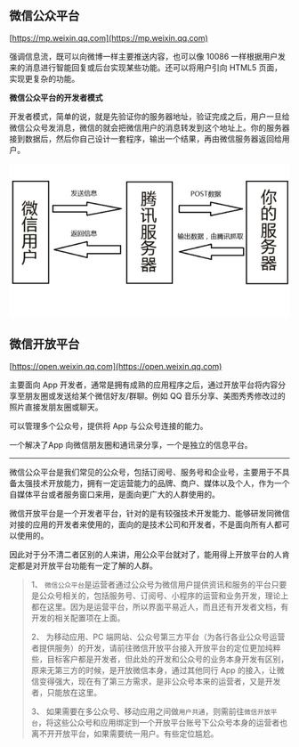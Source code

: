 ## 微信公众平台

[https://mp.weixin.qq.com](https://mp.weixin.qq.com)

强调信息流，既可以向微博一样主要推送内容，也可以像 10086 一样根据用户发来的消息进行智能回复或后台实现某些功能。还可以将用户引向 HTML5 页面，实现更复杂的功能。

**微信公众平台的开发者模式**

开发者模式，简单的说，就是先验证你的服务器地址，验证完成之后，用户一旦给微信公众号发消息，微信的就会把微信用户的消息转发到这个地址上。你的服务器接到数据后，然后你自己设计一套程序，输出一个结果，再由微信服务器返回给用户。

![](/assets/weixin/weixin-mp.jpg)

## 微信开放平台

[https://open.weixin.qq.com](https://open.weixin.qq.com)

主要面向 App 开发者，通常是拥有成熟的应用程序之后，通过开放平台将内容分享至朋友圈或发送给某个微信好友/群聊。例如 QQ 音乐分享、美图秀秀修改过的照片直接发朋友圈或聊天。

可以管理多个公众号，提供将 App 与公众号连接的能力。

一个解决了App 向微信朋友圈和通讯录分享，一个是独立的信息平台。

---

微信公众平台是我们常见的公众号，包括订阅号、服务号和企业号，主要用于不具备太强技术开放能力，拥有一定运营能力的品牌、商户、媒体以及个人，作为一个自媒体平台或者服务窗口来用，是面向更广大的人群使用的。

微信开放平台是一个开发者平台，针对的是有较强技术开发能力、能够研发同微信对接的应用的开发者来使用的，面向的是技术公司和开发者，不是面向所有人都可以使用的。

因此对于分不清二者区别的人来讲，用公众平台就对了，能用得上开放平台的人肯定都是对开放平台功能有一定了解的人群。

> 1、 `微信公众平台`是运营者通过公众号为微信用户提供资讯和服务的平台只要是公众号相关的，包括服务号、订阅号、小程序的运营和业务开发，理论上都在这里。因为是运营平台，所以界面平易近人，而且还有开发者文档，有开发的相关配置项在上面。
>
> 2、 为移动应用、PC 端网站、公众号第三方平台（为各行各业公众号运营者提供服务）的开发，请前往微信开放平台接入开放平台的定位更加纯粹些，目标客户都是开发者，但此处的开发和公众号的业务本身开发有区别，原来无第三方的时候，是开放微信本身，通过其他同行 App 的接入，让微信变得强大，现在有了第三方需求，是非公众号本来的运营者，又是开发者，只能放在这里。
>
> 3、 如果需要在多公众号、移动应用之间做`用户共通`，则需前往`微信开放平台`，将这些公众号和应用绑定到一个开放平台账号下公众号本身的运营者也离不开开放平台，如果需要统一用户。有些定位尴尬。



